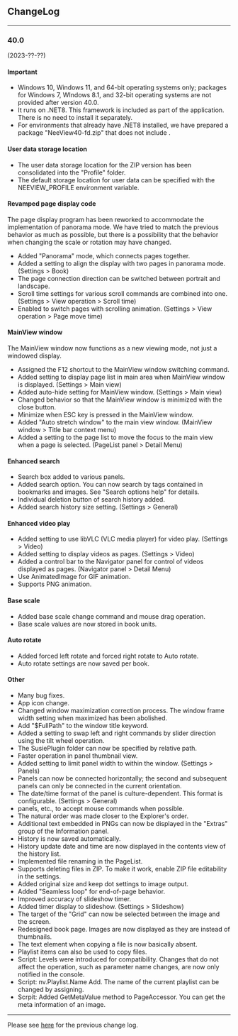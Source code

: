 ## ChangeLog

----

### 40.0
(2023-??-??)

#### Important

- Windows 10, Windows 11, and 64-bit operating systems only; packages for Windows 7, WIndows 8.1, and 32-bit operating systems are not provided after version 40.0.
- It runs on .NET8. This framework is included as part of the application. There is no need to install it separately.
- For environments that already have .NET8 installed, we have prepared a package "NeeView40-fd.zip" that does not include .

#### User data storage location

- The user data storage location for the ZIP version has been consolidated into the "Profile" folder.
- The default storage location for user data can be specified with the NEEVIEW_PROFILE environment variable.

#### Revamped page display code

The page display program has been reworked to accommodate the implementation of panorama mode. We have tried to match the previous behavior as much as possible, but there is a possibility that the behavior when changing the scale or rotation may have changed.

- Added "Panorama" mode, which connects pages together.
- Added a setting to align the display with two pages in panorama mode. (Settings > Book)
- The page connection direction can be switched between portrait and landscape.
- Scroll time settings for various scroll commands are combined into one. (Settings > View operation > Scroll time)
- Enabled to switch pages with scrolling animation. (Settings > View operation > Page move time)

#### MainView window

The MainView window now functions as a new viewing mode, not just a windowed display.

- Assigned the F12 shortcut to the MainView window switching command.
- Added setting to display page list in main area when MainView window is displayed. (Settings > Main view)
- Added auto-hide setting for MainView window. (Settings > Main view)
- Changed behavior so that the MainView window is minimized with the close button.
- Minimize when ESC key is pressed in the MainView window.
- Added "Auto stretch window" to the main view window. (MainView window > Title bar context menu)
- Added a setting to the page list to move the focus to the main view when a page is selected. (PageList panel > Detail Menu)

#### Enhanced search 

- Search box added to various panels.
- Added search option. You can now search by tags contained in bookmarks and images. See "Search options help" for details.
- Individual deletion button of search history added.
- Added search history size setting. (Settings > General)

#### Enhanced video play

- Added setting to use libVLC (VLC media player) for video play. (Settings > Video)
- Added setting to display videos as pages. (Settings > Video)
- Added a control bar to the Navigator panel for control of videos displayed as pages. (Navigator panel > Detail Menu)
- Use AnimatedImage for GIF animation.
- Supports PNG animation.

#### Base scale

- Added base scale change command and mouse drag operation.
- Base scale values are now stored in book units.

#### Auto rotate

- Added forced left rotate and forced right rotate to Auto rotate.
- Auto rotate settings are now saved per book.

#### Other

- Many bug fixes.
- App icon change.
- Changed window maximization correction process. The window frame width setting when maximized has been abolished.
- Add "$FullPath" to the window title keyword.
- Added a setting to swap left and right commands by slider direction using the tilt wheel operation.
- The SusiePlugin folder can now be specified by relative path.
- Faster operation in panel thumbnail view.
- Added setting to limit panel width to within the window. (Settings > Panels)
- Panels can now be connected horizontally; the second and subsequent panels can only be connected in the current orientation.
- The date/time format of the panel is culture-dependent. This format is configurable. (Settings > General)
- panels, etc., to accept mouse commands when possible.
- The natural order was made closer to the Explorer's order.
- Additional text embedded in PNGs can now be displayed in the "Extras" group of the Information panel.
- History is now saved automatically.
- History update date and time are now displayed in the contents view of the history list.
- Implemented file renaming in the PageList.
- Supports deleting files in ZIP. To make it work, enable ZIP file editability in the settings.
- Added original size and keep dot settings to image output.
- Added "Seamless loop" for end-of-page behavior.
- Improved accuracy of slideshow timer.
- Added timer display to slideshow. (Settings > Slideshow)
- The target of the "Grid" can now be selected between the image and the screen.
- Redesigned book page. Images are now displayed as they are instead of thumbnails.
- The text element when copying a file is now basically absent.
- Playlist items can also be used to copy files.
- Script: Levels were introduced for compatibility. Changes that do not affect the operation, such as parameter name changes, are now only notified in the console.
- Script: nv.Playlist.Name Add. The name of the current playlist can be changed by assigning.
- Scrpit: Added GetMetaValue method to PageAccessor. You can get the meta information of an image.

----

Please see [here](https://bitbucket.org/neelabo/neeview/wiki/ChangeLog) for the previous change log.
